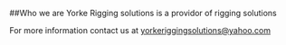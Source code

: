##Who we are
Yorke Rigging solutions is a providor of rigging solutions

For more information contact us at [yorkeriggingsolutions@yahoo.com](Mailto:yorkeriggingsolutions@yahoo.com)



